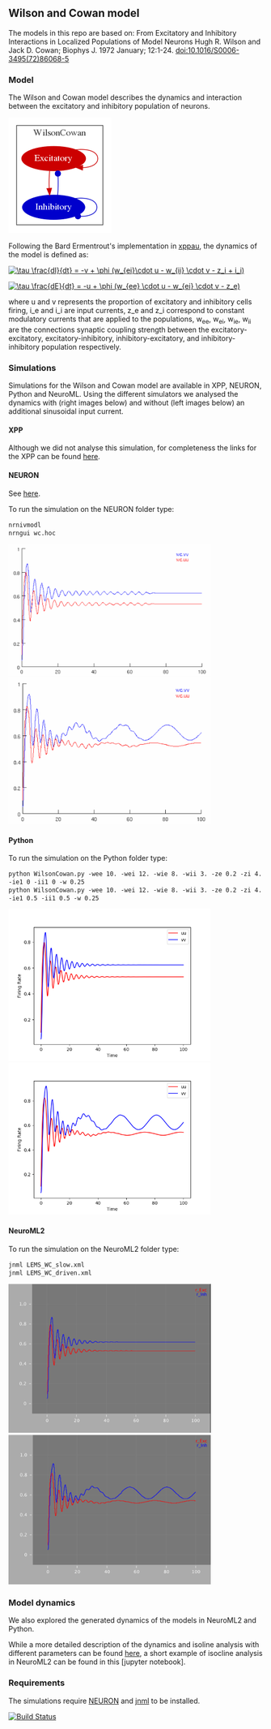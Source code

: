 ## Wilson and Cowan model

The models in this repo are based on: From Excitatory and Inhibitory Interactions in Localized Populations of Model Neurons Hugh R. Wilson and Jack D. Cowan; Biophys J. 1972 January; 12:1-24. [doi:10.1016/S0006-3495(72)86068-5](https://dx.doi.org/10.1016%2FS0006-3495(72)86068-5)

### Model
The Wilson and Cowan model describes the dynamics and interaction between the excitatory and inhibitory population of neurons.

![](https://raw.githubusercontent.com/OpenSourceBrain/WilsonCowan/master/NeuroML2/img/WC.gv.png)

Following the Bard Ermentrout's implementation in [xppau](http://www.math.pitt.edu/~bard/xpp/xpp.html), the dynamics of the model is defined as:

<a href="https://www.codecogs.com/eqnedit.php?latex=\tau&space;\frac{dI}{dt}&space;=&space;-v&space;&plus;&space;\phi&space;(w_{ei}\cdot&space;u&space;-&space;w_{ii}&space;\cdot&space;v&space;-&space;z_i)" target="_blank"><img src="https://latex.codecogs.com/gif.latex?\tau&space;\frac{dI}{dt}&space;=&space;-v&space;&plus;&space;\phi&space;(w_{ei}\cdot&space;u&space;-&space;w_{ii}&space;\cdot&space;v&space;-&space;z_i)" title="\tau \frac{dI}{dt} = -v + \phi (w_{ei}\cdot u - w_{ii} \cdot v - z_i + i_i)" /></a>

<a href="https://www.codecogs.com/eqnedit.php?latex=\tau&space;\frac{dE}{dt}&space;=&space;-u&space;&plus;&space;\phi&space;(w_{ee}&space;\cdot&space;u&space;-&space;w_{ei}&space;\cdot&space;v&space;-&space;z_e)" target="_blank"><img src="https://latex.codecogs.com/gif.latex?\tau&space;\frac{dE}{dt}&space;=&space;-u&space;&plus;&space;\phi&space;(w_{ee}&space;\cdot&space;u&space;-&space;w_{ei}&space;\cdot&space;v&space;-&space;z_e)" title="\tau \frac{dE}{dt} = -u + \phi (w_{ee} \cdot u - w_{ei} \cdot v - z_e)" /></a>

where u and v represents the proportion of excitatory and inhibitory cells firing, i_e and i_i are input currents, z_e and z_i correspond to constant modulatory currents that are applied to the populations, w<sub>ee</sub>, w<sub>ei</sub>, w<sub>ie</sub>, w<sub>ii</sub> are the connections synaptic coupling strength between the excitatory-excitatory, excitatory-inhibitory, inhibitory-excitatory, and inhibitory-inhibitory population respectively.

### Simulations
Simulations for the Wilson and Cowan model are available in XPP, NEURON, Python and NeuroML. Using the different simulators we analysed the dynamics with (right images below) and without (left images below) an additional sinusoidal input current.

#### XPP
Although we did not analyse this simulation, for completeness the links for the XPP can be found [here](https://github.com/OpenSourceBrain/WilsonCowan/tree/master/XPP).

#### NEURON
See [here](https://github.com/OpenSourceBrain/WilsonCowan/tree/master/NEURON).

To run the simulation on the NEURON folder type:
```
nrnivmodl
nrngui wc.hoc
```

<p float="left">
   <img src="https://raw.githubusercontent.com/OpenSourceBrain/WilsonCowan/master/NEURON/img/NEURON_no_drive_rate.png" width="400" />
   <img src="https://raw.githubusercontent.com/OpenSourceBrain/WilsonCowan/master/NEURON/img/NEURON_driven_rate.png" width="400" />
</p>

#### Python
To run the simulation on the Python folder type:
```
python WilsonCowan.py -wee 10. -wei 12. -wie 8. -wii 3. -ze 0.2 -zi 4. -ie1 0 -ii1 0 -w 0.25
python WilsonCowan.py -wee 10. -wei 12. -wie 8. -wii 3. -ze 0.2 -zi 4. -ie1 0.5 -ii1 0.5 -w 0.25
 ```

<p float="left">
   <img src="https://raw.githubusercontent.com/OpenSourceBrain/WilsonCowan/master/Python/img/Python_no_drive.png" width="400" />
   <img src="https://raw.githubusercontent.com/OpenSourceBrain/WilsonCowan/master/Python/img/Python_driven.png" width="400" />
</p>

#### NeuroML2
To run the simulation on the NeuroML2 folder type:
```
jnml LEMS_WC_slow.xml
jnml LEMS_WC_driven.xml
```
<p float="left">
  <img src="https://raw.githubusercontent.com/OpenSourceBrain/WilsonCowan/master/NeuroML2/img/NeuroML_no_drive.png" width="400" />
  <img src="https://raw.githubusercontent.com/OpenSourceBrain/WilsonCowan/master/NeuroML2/img/NeuroML_driven.png" width="400" />
</p>

### Model dynamics
We also explored the generated dynamics of the models in NeuroML2 and Python.

While a more detailed description of the dynamics and isoline analysis with different parameters can be found [here](https://github.com/OpenSourceBrain/WilsonCowan/tree/master/Python/README.md), a short example of isocline analysis in NeuroML2 can be found in this [jupyter notebook].

### Requirements

The simulations require [NEURON](https://www.neuron.yale.edu/neuron/download) and [jnml](https://github.com/NeuroML/jNeuroML) to be installed.

[![Build Status](https://travis-ci.org/OpenSourceBrain/WilsonCowan.svg?branch=master)](https://travis-ci.org/OpenSourceBrain/WilsonCowan)
